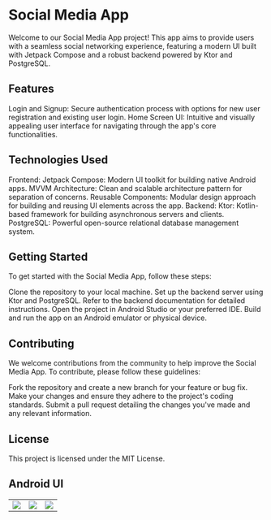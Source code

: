 # Social Media App
Welcome to our Social Media App project! This app aims to provide users with a seamless social networking experience, featuring a modern UI built with Jetpack Compose and a robust backend powered by Ktor and PostgreSQL.


## Features
Login and Signup: Secure authentication process with options for new user registration and existing user login.
Home Screen UI: Intuitive and visually appealing user interface for navigating through the app's core functionalities.


## Technologies Used
Frontend:
Jetpack Compose: Modern UI toolkit for building native Android apps.
MVVM Architecture: Clean and scalable architecture pattern for separation of concerns.
Reusable Components: Modular design approach for building and reusing UI elements across the app.
Backend:
Ktor: Kotlin-based framework for building asynchronous servers and clients.
PostgreSQL: Powerful open-source relational database management system.


## Getting Started
To get started with the Social Media App, follow these steps:

Clone the repository to your local machine.
Set up the backend server using Ktor and PostgreSQL. Refer to the backend documentation for detailed instructions.
Open the project in Android Studio or your preferred IDE.
Build and run the app on an Android emulator or physical device.


## Contributing
We welcome contributions from the community to help improve the Social Media App. To contribute, please follow these guidelines:

Fork the repository and create a new branch for your feature or bug fix.
Make your changes and ensure they adhere to the project's coding standards.
Submit a pull request detailing the changes you've made and any relevant information.


## License
This project is licensed under the MIT License.



## Android UI
<table>
  <tr>
    <td><img src="https://github.com/Ayushrai2005/InstaU/blob/5fc599cd5d21cabb102ff0453f04df5a404c37c0/app/src/main/res/assests/SS1_Login.png"/></td>
    <td><img src= "https://github.com/Ayushrai2005/InstaU/blob/5fc599cd5d21cabb102ff0453f04df5a404c37c0/app/src/main/res/assests/SS2_Signup.png"/></td>
    <td><img src="https://github.com/Ayushrai2005/InstaU/blob/5fc599cd5d21cabb102ff0453f04df5a404c37c0/app/src/main/res/assests/SS3_HomeScreen.png"/></td>
  </tr>
</table>


